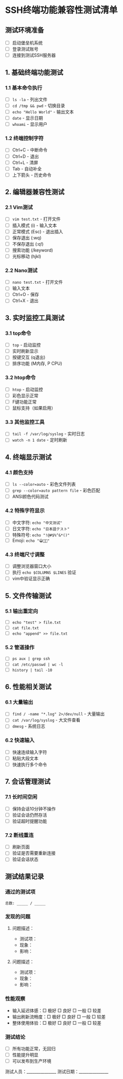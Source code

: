 # SSH终端功能兼容性测试清单

## 测试环境准备
- [ ] 启动堡垒机系统
- [ ] 登录测试账号
- [ ] 连接到测试SSH服务器

## 1. 基础终端功能测试

### 1.1 基本命令执行
- [ ] `ls -la` - 列出文件
- [ ] `cd /tmp && pwd` - 切换目录
- [ ] `echo "Hello World"` - 输出文本
- [ ] `date` - 显示日期
- [ ] `whoami` - 显示用户

### 1.2 终端控制字符
- [ ] Ctrl+C - 中断命令
- [ ] Ctrl+D - 退出
- [ ] Ctrl+L - 清屏
- [ ] Tab - 自动补全
- [ ] 上下箭头 - 历史命令

## 2. 编辑器兼容性测试

### 2.1 Vim测试
- [ ] `vim test.txt` - 打开文件
- [ ] 插入模式 (i) - 输入文本
- [ ] 正常模式 (Esc) - 退出插入
- [ ] 保存退出 (:wq)
- [ ] 不保存退出 (:q!)
- [ ] 搜索功能 (/keyword)
- [ ] 光标移动 (hjkl)

### 2.2 Nano测试
- [ ] `nano test.txt` - 打开文件
- [ ] 输入文本
- [ ] Ctrl+O - 保存
- [ ] Ctrl+X - 退出

## 3. 实时监控工具测试

### 3.1 top命令
- [ ] `top` - 启动监控
- [ ] 实时刷新显示
- [ ] 按键交互 (q退出)
- [ ] 排序功能 (M内存, P CPU)

### 3.2 htop命令
- [ ] `htop` - 启动监控
- [ ] 彩色显示正常
- [ ] F键功能正常
- [ ] 鼠标支持（如果启用）

### 3.3 其他监控工具
- [ ] `tail -f /var/log/syslog` - 实时日志
- [ ] `watch -n 1 date` - 定时刷新

## 4. 终端显示测试

### 4.1 颜色支持
- [ ] `ls --color=auto` - 彩色文件列表
- [ ] `grep --color=auto pattern file` - 彩色匹配
- [ ] ANSI颜色代码测试

### 4.2 特殊字符显示
- [ ] 中文字符: `echo "中文测试"`
- [ ] 日文字符: `echo "日本語テスト"`
- [ ] 特殊符号: `echo "!@#$%^&*()"`
- [ ] Emoji: `echo "😀🎉🚀"`

### 4.3 终端尺寸调整
- [ ] 调整浏览器窗口大小
- [ ] 执行 `echo $COLUMNS $LINES` 验证
- [ ] vim中验证显示正确

## 5. 文件传输测试

### 5.1 输出重定向
- [ ] `echo "test" > file.txt`
- [ ] `cat file.txt`
- [ ] `echo "append" >> file.txt`

### 5.2 管道操作
- [ ] `ps aux | grep ssh`
- [ ] `cat /etc/passwd | wc -l`
- [ ] `history | tail -10`

## 6. 性能相关测试

### 6.1 大量输出
- [ ] `find / -name "*.log" 2>/dev/null` - 大量输出
- [ ] `cat /var/log/syslog` - 大文件查看
- [ ] `dmesg` - 系统日志

### 6.2 快速输入
- [ ] 快速连续输入字符
- [ ] 粘贴大段文本
- [ ] 快速执行多个命令

## 7. 会话管理测试

### 7.1 长时间空闲
- [ ] 保持会话10分钟不操作
- [ ] 验证会话仍然存活
- [ ] 验证超时提醒功能

### 7.2 断线重连
- [ ] 刷新页面
- [ ] 验证是否需要重新连接
- [ ] 验证会话状态

## 测试结果记录

### 通过的测试项
```
总数: _____ / _____
```

### 发现的问题
1. 问题描述：
   - 测试项：
   - 现象：
   - 影响：

2. 问题描述：
   - 测试项：
   - 现象：
   - 影响：

### 性能观察
- 输入延迟体感：□ 极好 □ 良好 □ 一般 □ 较差
- 输出刷新流畅度：□ 极好 □ 良好 □ 一般 □ 较差
- 整体使用体验：□ 极好 □ 良好 □ 一般 □ 较差

### 测试结论
- [ ] 所有功能正常，无回归
- [ ] 性能提升明显
- [ ] 可以发布到生产环境

测试人员：_______________
测试日期：_______________
